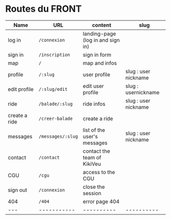 # Routes du FRONT

| Name | URL | content | slug |
| --- | ----------- | ---------- | ----------  |
| log in | `/connexion` | landing-page (log in and sign in) |  |
| sign in | `/inscription` | sign in form |  |
| map | `/` | map and infos |  |
| profile | `/:slug` | user profile | slug : user nickname|
| edit profile | `/:slug/edit` | edit user profile | slug : usernickname|
| ride | `/balade/:slug` | ride infos | slug : user nickname |
| create a ride | `/creer-balade` | create a ride |  |
| messages | `/messages/:slug` | list of the user's messages | slug : user nickname |
| contact | `/contact` | contact the team of KikiVeu | |
| CGU | `/cgu` | access to the CGU | |
| sign out | `/connexion` | close the session | |
| 404 | `/404` | error page 404| |
| --- | ----------- | ---------- |  ---------- |
